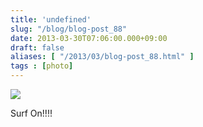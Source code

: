 ```yaml
---
title: 'undefined'
slug: "/blog/blog-post_88"
date: 2013-03-30T07:06:00.000+09:00
draft: false
aliases: [ "/2013/03/blog-post_88.html" ]
tags : [photo]
---
```


  
![](http://68.media.tumblr.com/57f3a2ec990f9ee56f881efcf64db4cd/tumblr_mkgjjitDWz1rwrdpxo1_1280.jpg)  

  
  

Surf On!!!!